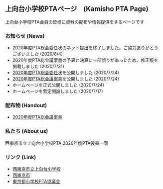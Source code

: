 ## 上向台小学校PTAページ　(Kamisho PTA Page)

上向台小学校PTA会員の皆様に資料の配布や情報提供をするページです

### お知らせ (News)

- 2020年度PTA総会委任状のネット提出を終了しました。ご協力ありがとうございました (2020/8/4)
- 2020年度PTA総会議案書の予算と決算に一部誤りがあったため、修正版を掲載しました (2020/7/31)
- [2020年度PTA総会委任状](https://forms.gle/v2kmwmMhLD3cBq5X7 "2020delegation")を公開しました (2020/7/24)
- [2020年度PTA総会議案書](https://github.com/kamishopta/kamishopta.github.io/raw/master/handout/2020%E5%B9%B4%E5%BA%A6PTA%E7%B7%8F%E4%BC%9A%E8%AD%B0%E6%A1%88%E6%9B%B8.pdf)を公開しました (2020/7/24)
- ホームページを正式公開しました (2020/7/24)
- ホームページを暫定開設しました (2020/7/17)
<!---
[お知らせ一覧 (list)](https://xxx.example.com/)
-->

### 配布物 (Handout)

- [2020年度PTA総会議案書](https://github.com/kamishopta/kamishopta.github.io/raw/master/handout/2020%E5%B9%B4%E5%BA%A6PTA%E7%B7%8F%E4%BC%9A%E8%AD%B0%E6%A1%88%E6%9B%B8.pdf)
<!---
[配布物一覧 (list)](https://xxx.example.com/)
-->

### 私たち (About us)

西東京市立上向台小学校PTA 2020年度PTA役員一同

### リンク (Link)

- [西東京市立上向台小学校](http://www.nishitokyo.ed.jp/e-kamimukoudai/ "kamisho")
- [西東京市](https://www.city.nishitokyo.lg.jp/ "Nishitokyo City Official Website")
- [東京都小学校PTA協議会](https://www.ptatokyo.com/ "Tokyo PTA")
